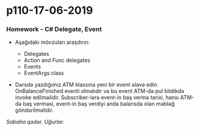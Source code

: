 # p110-17-06-2019

### Homework - C# Delegate, Event
- Aşağıdakı mövzuları araşdırın:
  - Delegates
  - Action and Func delegates
  - Events
  - EventArgs class

- Dərsdə yazdığımız ATM klassına yeni bir event əlavə edin. OnBalanceFinished eventi olmalıdır və bu event ATM-də pul bitdikdə invoke edilməlidir. Subscriber-lərə event-in baş vermə tarixi, hansı ATM-də baş verməsi, event-in baş verdiyi anda balansda olan məbləğ göndərilməlidir.

*Sabaha qədər. Uğurlar.*
